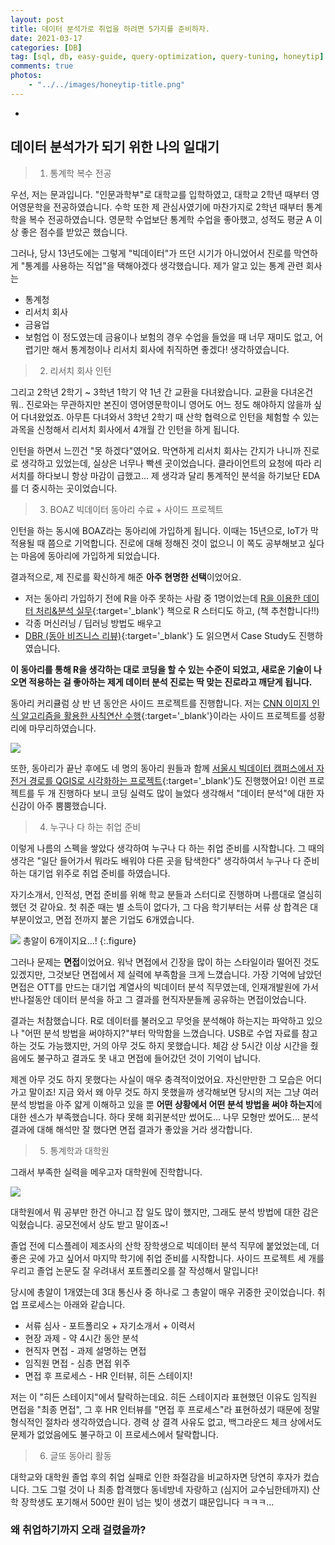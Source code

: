 ```yaml
---
layout: post
title: 데이터 분석가로 취업을 하려면 5가지를 준비하자.
date: 2021-03-17
categories: [DB]
tag: [sql, db, easy-guide, query-optimization, query-tuning, honeytip]
comments: true
photos:
    - "../../images/honeytip-title.png"
---
```


* 
## 데이터 분석가가 되기 위한 나의 일대기

> 1. 통계학 복수 전공

우선, 저는 문과입니다. "인문과학부"로 대학교를 입학하였고, 대학교 2학년 때부터 영어영문학을 전공하였습니다. 수학 또한 제 관심사였기에 마찬가지로 2학년 때부터 통계학을 복수 전공하였습니다.
영문학 수업보단 통계학 수업을 좋아했고, 성적도 평균 A 이상 좋은 점수를 받았곤 했습니다.

그러나, 당시 13년도에는 그렇게 "빅데이터"가 뜨던 시기가 아니었어서 진로를 막연하게 "통계를 사용하는 직업"을 택해야겠다 생각했습니다.
제가 알고 있는 통계 관련 회사는 
* 통계청
* 리서치 회사
* 금융업
* 보험업
이 정도였는데 금융이나 보험의 경우 수업을 들었을 때 너무 재미도 없고, 어렵기만 해서 통계청이나 리서치 회사에 취직하면 좋겠다! 생각하였습니다.

> 2. 리서치 회사 인턴

그리고 2학년 2학기 ~ 3학년 1학기 약 1년 간 교환을 다녀왔습니다. 교환을 다녀온건 뭐.. 진로와는 무관하지만 본진이 영어영문학이니 영어도 어느 정도 해야하지 않을까 싶어 다녀왔었죠.
아무튼 다녀와서 3학년 2학기 때 산학 협력으로 인턴을 체험할 수 있는 과목을 신청해서 리서치 회사에서 4개월 간 인턴을 하게 됩니다.

인턴을 하면서 느낀건 "못 하겠다"였어요. 막연하게 리서치 회사는 간지가 나니까 진로로 생각하고 있었는데, 실상은 너무나 빡센 곳이었습니다.
클라이언트의 요청에 따라 리서치를 하다보니 항상 마감이 급했고... 제 생각과 달리 통계적인 분석을 하기보단 EDA를 더 중시하는 곳이었습니다.


> 3. BOAZ 빅데이터 동아리 수료 + 사이드 프로젝트

인턴을 하는 동시에 BOAZ라는 동아리에 가입하게 됩니다. 이때는 15년으로, IoT가 막 적용될 때 쯤으로 기억합니다.
진로에 대해 정해진 것이 없으니 이 쪽도 공부해보고 싶다는 마음에 동아리에 가입하게 되었습니다.

결과적으로, 제 진로를 확신하게 해준 **아주 현명한 선택**이었어요.  
* 저는 동아리 가입하기 전에 R을 아주 못하는 사람 중 1명이었는데 [R을 이용한 데이터 처리&분석 실무](http://www.kyobobook.co.kr/product/detailViewKor.laf?ejkGb=KOR&mallGb=KOR&barcode=9788966188260){:target='_blank'} 책으로 R 스터디도 하고, (책 추천합니다!!)
* 각종 머신러닝 / 딥러닝 방법도 배우고 
* [DBR (동아 비즈니스 리뷰)](https://dbr.donga.com/){:target='_blank'} 도 읽으면서 Case Study도 진행하였습니다.

**이 동아리를 통해 R을 생각하는 대로 코딩을 할 수 있는 수준이 되었고, 새로운 기술이 나오면 적용하는 걸 좋아하는 제게 데이터 분석 진로는 딱 맞는 진로라고 깨닫게 됩니다.**

동아리 커리큘럼 상 반 년 동안은 사이드 프로젝트를 진행합니다. 
저는 [CNN 이미지 인식 알고리즘을 활용한 사칙연산 수행](https://www.slideshare.net/BOAZbigdata/cnn-64270589){:target='_blank'}이라는 사이드 프로젝트를 성황리에 마무리하였습니다.

![](../../images/tipsforjobs-cnn.png)

또한, 동아리가 끝난 후에도 네 명의 동아리 원들과 함께 [서울시 빅데이터 캠퍼스에서 자전거 경로를 QGIS로 시각화하는 프로젝트](https://www.facebook.com/110753907232478/posts/175703234070878/){:target='_blank'}도 진행했어요!
이런 프로젝트를 두 개 진행하다 보니 코딩 실력도 많이 늘었다 생각해서 "데이터 분석"에 대한 자신감이 아주 뿜뿜했습니다.


> 4. 누구나 다 하는 취업 준비

이렇게 나름의 스펙을 쌓았다 생각하여 누구나 다 하는 취업 준비를 시작합니다.
그 때의 생각은 "일단 들어가서 뭐라도 배워야 다른 곳을 탐색한다" 생각하여서 누구나 다 준비하는 대기업 위주로 취업 준비를 하였습니다.

자기소개서, 인적성, 면접 준비를 위해 학교 분들과 스터디로 진행하며 나름대로 열심히 했던 것 같아요. 
첫 취준 때는 별 소득이 없다가, 그 다음 학기부터는 서류 상 합격은 대부분이었고, 면접 전까지 붙은 기업도 6개였습니다. 

![](../../images/tipsforjobs-gunbullet.png)
총알이 6개이지요...!
{:.figure}

그러나 문제는 **면접**이었어요. 워낙 면접에서 긴장을 많이 하는 스타일이라 떨어진 것도 있겠지만, 그것보단 면접에서 제 실력에 부족함을 크게 느꼈습니다.
가장 기억에 남았던 면접은 OTT를 만드는 대기업 계열사의 빅데이터 분석 직무였는데, 인재개발원에 가서 반나절동안 데이터 분석을 하고 그 결과를 현직자분들께 공유하는 면접이었습니다.

결과는 처참했습니다. R로 데이터를 불러오고 무엇을 분석해야 하는지는 파악하고 있으나 "어떤 분석 방법을 써야하지?"부터 막막함을 느꼈습니다.
USB로 수업 자료를 참고하는 것도 가능했지만, 거의 아무 것도 하지 못했습니다.
체감 상 5시간 이상 시간을 줬음에도 불구하고 결과도 못 내고 면접에 들어갔던 것이 기억이 납니다.

제겐 아무 것도 하지 못했다는 사실이 매우 충격적이었어요. 자신만만한 그 모습은 어디 가고 말이죠!
지금 와서 왜 아무 것도 하지 못했을까 생각해보면 당시의 저는 그냥 여러 분석 방법을 아주 얇게 이해하고 있을 뿐 **어떤 상황에서 어떤 분석 방법을 써야 하는지**에 대한 센스가 부족했습니다.
하다 못해 회귀분석만 썼어도... 나무 모형만 썼어도... 분석 결과에 대해 해석만 잘 했다면 면접 결과가 좋았을 거라 생각합니다.


> 5. 통계학과 대학원

그래서 부족한 실력을 메우고자 대학원에 진학합니다.

![](../../images/tipsforjobs-twoyears.jpeg)

대학원에서 뭐 공부만 한건 아니고 잡 일도 많이 했지만, 그래도 분석 방법에 대한 감은 익혔습니다.
공모전에서 상도 받고 말이죠~!

졸업 전에 디스플레이 제조사의 산학 장학생으로 빅데이터 분석 직무에 붙었었는데, 더 좋은 곳에 가고 싶어서 마지막 학기에 취업 준비를 시작합니다.
사이드 프로젝트 세 개를 우리고 졸업 논문도 잘 우려내서 포트폴리오를 잘 작성해서 말입니다!

당시에 총알이 1개였는데 3대 통신사 중 하나로 그 총알이 매우 귀중한 곳이었습니다. 
취업 프로세스는 아래와 같습니다.
* 서류 심사 - 포트폴리오 + 자기소개서 + 이력서
* 현장 과제 - 약 4시간 동안 분석
* 현직자 면접 - 과제 설명하는 면접
* 임직원 면접 - 심층 면접 위주
* 면접 후 프로세스 - HR 인터뷰, 히든 스테이지!

저는 이 "히든 스테이지"에서 탈락하는데요. 히든 스테이지라 표현했던 이유도 임직원 면접을 "최종 면접", 그 후 HR 인터뷰를 "면접 후 프로세스"라 표현하셨기 때문에 정말 형식적인 절차라 생각하였습니다.
경력 상 결격 사유도 없고, 백그라운드 체크 상에서도 문제가 없었음에도 불구하고 이 프로세스에서 탈락합니다.

> 6. 글또 동아리 활동

대학교와 대학원 졸업 후의 취업 실패로 인한 좌절감을 비교하자면 당연히 후자가 컸습니다. 그도 그럴 것이 나 최종 합격했다 동네방네 자랑하고 (심지어 교수님한테까지) 산학 장학생도 포기해서 500만 원이 넘는 빚이 생겼기 떄문입니다 ㅋㅋㅋ...





### 왜 취업하기까지 오래 걸렸을까?

